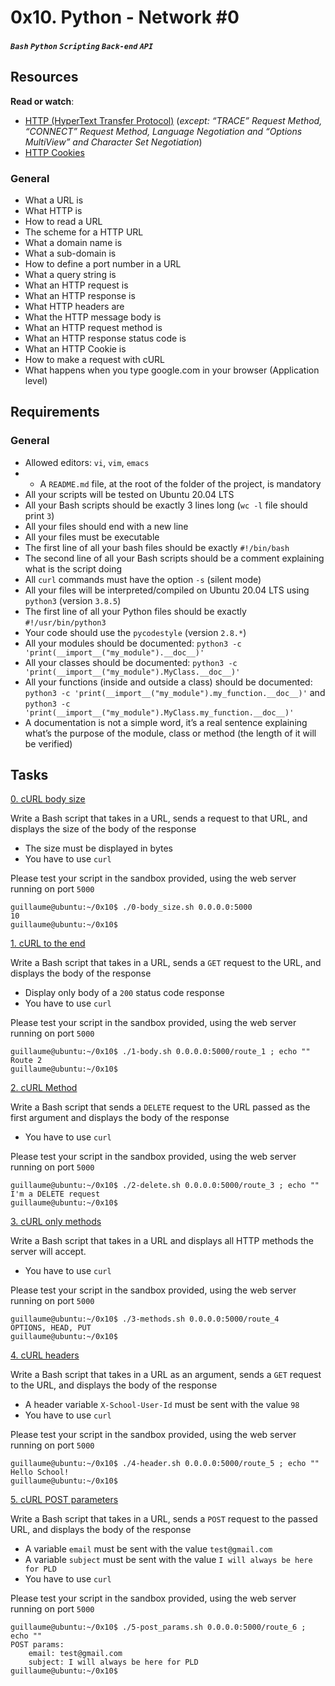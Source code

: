 # 0x10. Python - Network #0
#####  `Bash` `Python` `Scripting` `Back-end` `API`

## Resources
**Read or watch**:

* [HTTP (HyperText Transfer Protocol)](https://www3.ntu.edu.sg/home/ehchua/programming/webprogramming/HTTP_Basics.html) (*except: “TRACE” Request Method, “CONNECT” Request Method, Language Negotiation and “Options MultiView” and Character Set Negotiation*)
* [HTTP Cookies](https://developer.mozilla.org/en-US/docs/Web/HTTP/Cookies)

### General
* What a URL is
* What HTTP is
* How to read a URL
* The scheme for a HTTP URL
* What a domain name is
* What a sub-domain is
* How to define a port number in a URL
* What a query string is
* What an HTTP request is
* What an HTTP response is
* What HTTP headers are
* What the HTTP message body is
* What an HTTP request method is
* What an HTTP response status code is
* What an HTTP Cookie is
* How to make a request with cURL
* What happens when you type google.com in your browser (Application level)

## Requirements
### General
* Allowed editors: `vi`, `vim`, `emacs`
* - A `README.md` file, at the root of the folder of the project, is mandatory
* All your scripts will be tested on Ubuntu 20.04 LTS
* All your Bash scripts should be exactly 3 lines long (`wc -l` file should print `3`)
* All your files should end with a new line
* All your files must be executable
* The first line of all your bash files should be exactly `#!/bin/bash`
* The second line of all your Bash scripts should be a comment explaining what is the script doing
* All `curl` commands must have the option `-s` (silent mode)
* All your files will be interpreted/compiled on Ubuntu 20.04 LTS using `python3` (version `3.8.5`)
* The first line of all your Python files should be exactly `#!/usr/bin/python3`
* Your code should use the `pycodestyle` (version `2.8.*`)
* All your modules should be documented: `python3 -c 'print(__import__("my_module").__doc__)'`
* All your classes should be documented: `python3 -c 'print(__import__("my_module").MyClass.__doc__)'`
* All your functions (inside and outside a class) should be documented: `python3 -c 'print(__import__("my_module").my_function.__doc__)'` and `python3 -c 'print(__import__("my_module").MyClass.my_function.__doc__)'`
* A documentation is not a simple word, it’s a real sentence explaining what’s the purpose of the module, class or method (the length of it will be verified)

## Tasks

[0. cURL body size](./0-body_size.sh)

Write a Bash script that takes in a URL, sends a request to that URL, and displays the size of the body of the response

* The size must be displayed in bytes
* You have to use `curl`

Please test your script in the sandbox provided, using the web server running on port `5000`
```
guillaume@ubuntu:~/0x10$ ./0-body_size.sh 0.0.0.0:5000
10
guillaume@ubuntu:~/0x10$
```

[1. cURL to the end](./1-body.sh)

Write a Bash script that takes in a URL, sends a `GET` request to the URL, and displays the body of the response

* Display only body of a `200` status code response
* You have to use `curl`

Please test your script in the sandbox provided, using the web server running on port `5000`
```
guillaume@ubuntu:~/0x10$ ./1-body.sh 0.0.0.0:5000/route_1 ; echo ""
Route 2
guillaume@ubuntu:~/0x10$
```

[2. cURL Method](./2-delete.sh)

Write a Bash script that sends a `DELETE` request to the URL passed as the first argument and displays the body of the response

* You have to use `curl`

Please test your script in the sandbox provided, using the web server running on port `5000`
```
guillaume@ubuntu:~/0x10$ ./2-delete.sh 0.0.0.0:5000/route_3 ; echo ""
I'm a DELETE request
guillaume@ubuntu:~/0x10$
```

[3. cURL only methods](./3-methods.sh)

Write a Bash script that takes in a URL and displays all HTTP methods the server will accept.

* You have to use `curl`

Please test your script in the sandbox provided, using the web server running on port `5000`
```
guillaume@ubuntu:~/0x10$ ./3-methods.sh 0.0.0.0:5000/route_4
OPTIONS, HEAD, PUT
guillaume@ubuntu:~/0x10$
```

[4. cURL headers](./4-header.sh)

Write a Bash script that takes in a URL as an argument, sends a `GET` request to the URL, and displays the body of the response

* A header variable `X-School-User-Id` must be sent with the value `98`
* You have to use `curl`

Please test your script in the sandbox provided, using the web server running on port `5000`
```
guillaume@ubuntu:~/0x10$ ./4-header.sh 0.0.0.0:5000/route_5 ; echo ""
Hello School!
guillaume@ubuntu:~/0x10$
```

[5. cURL POST parameters](./5-post_params.sh)

Write a Bash script that takes in a URL, sends a `POST` request to the passed URL, and displays the body of the response

* A variable `email` must be sent with the value `test@gmail.com`
* A variable `subject` must be sent with the value `I will always be here for PLD`
* You have to use `curl`

Please test your script in the sandbox provided, using the web server running on port `5000`
```
guillaume@ubuntu:~/0x10$ ./5-post_params.sh 0.0.0.0:5000/route_6 ; echo ""
POST params:
    email: test@gmail.com
    subject: I will always be here for PLD
guillaume@ubuntu:~/0x10$
```
